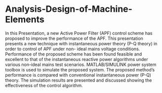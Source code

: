 # Analysis-Design-of-Machine-Elements
In this Presentation, a new Active Power Filter (APF) control scheme has proposed to improve the performance of the APF. This presentation presents a new technique with instantaneous power theory (P-Q theory) in order to control of APF under non- ideal mains voltage conditions. Performance of the proposed scheme has been found feasible and excellent to that of the instantaneous reactive power algorithms under various non-ideal mains test scenarios. MATLAB/SIMULINK power system toolbox is used to simulate the proposed system. The proposed method’s performance is compared with conventional instantaneous power (P-Q) theory. The simulation results are presented and discussed showing the effectiveness of the control algorithm.

